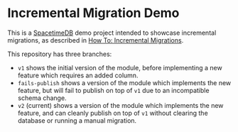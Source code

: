 # Incremental Migration Demo

This is a [SpacetimeDB](https://spacetimedb.com/) demo project intended to showcase incremental migrations, as described in [How To: Incremental Migrations](https://spacetimedb.com/docs/how-to/incremental-migrations).

This repository has three branches:

- `v1` shows the initial version of the module, before implementing a new feature which requires an added column.
- `fails-publish` shows a version of the module which implements the new feature, but will fail to publish on top of `v1` due to an incompatible schema change.
- `v2` (current) shows a version of the module which implements the new feature, and can cleanly publish on top of `v1` without clearing the database or running a manual migration.
